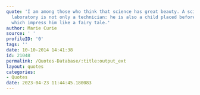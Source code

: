 ```yaml
---
quote: 'I am among those who think that science has great beauty. A scientist in his
  laboratory is not only a technician: he is also a child placed before natural phenomena
  which impress him like a fairy tale.'
author: Marie Curie
source: ' '
profileID: '0'
tags: ''
date: 10-10-2014 14:41:38
id: 21048
permalink: /Quotes-Database/:title:output_ext
layout: quotes
categories:
- Quotes
date: 2023-04-23 11:44:45.180083
---
```

